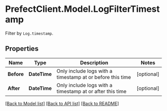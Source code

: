 # PrefectClient.Model.LogFilterTimestamp
Filter by `Log.timestamp`.

## Properties

Name | Type | Description | Notes
------------ | ------------- | ------------- | -------------
**Before** | **DateTime** | Only include logs with a timestamp at or before this time | [optional] 
**After** | **DateTime** | Only include logs with a timestamp at or after this time | [optional] 

[[Back to Model list]](../README.md#documentation-for-models) [[Back to API list]](../README.md#documentation-for-api-endpoints) [[Back to README]](../README.md)

